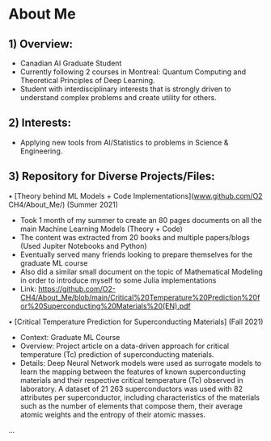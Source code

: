 # About Me





## 1) Overview:

- Canadian AI Graduate Student 
- Currently following 2 courses in Montreal: Quantum Computing and Theoretical Principles of Deep Learning. 
- Student with interdisciplinary interests that is strongly driven to understand complex problems and create utility for others.





## 2) Interests:

- Applying new tools from AI/Statistics to problems in Science & Engineering. 




## 3) Repository for Diverse Projects/Files:


• [Theory behind ML Models + Code Implementations](www.github.com/O2 CH4/About_Me/) (Summer 2021)  

- Took 1 month of my summer to create an 80 pages documents on all the main Machine Learning Models (Theory + Code)
- The content was extracted from 20 books and multiple papers/blogs (Used Jupiter Notebooks and Python)
- Eventually served many friends looking to prepare themselves for the graduate ML course
- Also did a similar small document on the topic of Mathematical Modeling in order to introduce myself to some Julia implementations
- Link: https://github.com/O2-CH4/About_Me/blob/main/Critical%20Temperature%20Prediction%20for%20Superconducting%20Materials%20(EN).pdf


•	[Critical Temperature Prediction for Superconducting Materials] (Fall 2021)

- Context: Graduate ML Course
- Overview: Project article on a data-driven approach for critical temperature (Tc) prediction of superconducting materials. 
- Details: Deep Neural Network models were used as surrogate models to learn the mapping between the features of known superconducting materials and their respective critical temperature (Tc) observed in laboratory.  A dataset of 21 263 superconductors was used with 82 attributes per superconductor, including characteristics of the materials such as the number of elements that compose them, their average atomic weights and the entropy of their atomic masses.


...
